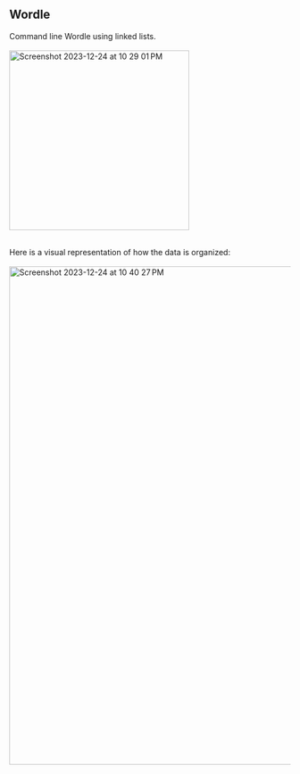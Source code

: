 ## Wordle

Command line Wordle using linked lists.<br/>
<br/>
<img width="322" alt="Screenshot 2023-12-24 at 10 29 01 PM" src="https://github.com/norgera/Wordle/assets/95401214/9611c2d0-5a3f-49cc-b715-1c34fd73be02"><br/>
<br/>

Here is a visual representation of how the data is organized: <br/>
<br/>
<img width="893" alt="Screenshot 2023-12-24 at 10 40 27 PM" src="https://github.com/norgera/Wordle/assets/95401214/26a65ac6-c014-4750-af80-3166d1ee1980">
